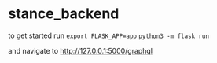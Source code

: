 # stance_backend
to get started run
`export FLASK_APP=app`
`python3 -m flask run`

and navigate to http://127.0.0.1:5000/graphql
